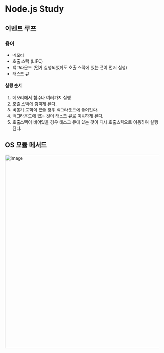 # Node.js Study

## 이벤트 루프

### 용어

- 메모리
- 호출 스택 (LIFO)
- 백그라운드 (먼저 실행되었어도 호출 스택에 있는 것이 먼저 실행)
- 태스크 큐

#### 실행 순서

1. 메모리에서 함수나 여러가지 실행
2. 호출 스택에 쌓이게 된다.
3. 비동기 로직이 있을 경우 백그라운드에 들어간다.
4. 백그라운드에 있는 것이 태스크 큐로 이동하게 된다.
5. 호출스택이 비어있을 경우 태스크 큐에 있는 것이 다시 호출스택으로 이동하여 실행된다.

## OS 모듈 메서드

<img width="630" alt="image" src="https://github.com/munseunggyu/study/assets/84954439/43a9e75c-0b5c-4a2c-930d-5e14eed5e273">

